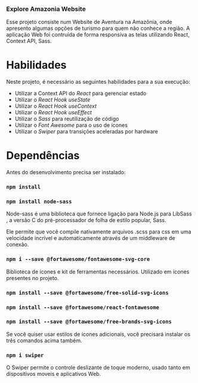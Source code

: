 ### Explore Amazonia Website

Esse projeto consiste num Website de Aventura na Amazônia, onde apresento algumas opções de turismo para quem não conhece a região. A aplicação Web foi contruída de forma responsiva as telas utilizando React, Context API, Sass. 


# Habilidades

Neste projeto, é necessário as seguintes habilidades para a sua execução:

  - Utilizar a Context API do _React_ para gerenciar estado
  - Utilizar o _React Hook useState_
  - Utilizar o _React Hook useContext_
  - Utilizar o _React Hook useEffect_
  - Utilizar o _Sass_ para reutilização de código
  - Utilizar o _Font Awesome_ para o uso de ícones
  - Utilizar o _Swiper_ para transições aceleradas por hardware


# Dependências

Antes do desenvolvimento precisa ser instalado:

### `npm install`

### `npm install node-sass`

Node-sass é uma biblioteca que fornece ligação para Node.js para LibSass , a versão C do pré-processador de folha de estilo popular, Sass.

Ele permite que você compile nativamente arquivos .scss para css em uma velocidade incrível e automaticamente através de um middleware de conexão.

### `npm i --save @fortawesome/fontawesome-svg-core`

Biblioteca de ícones e kit de ferramentas necessários. Utilizado em ícones presentes no projeto.

### `npm install --save @fortawesome/free-solid-svg-icons`

### `npm install --save @fortawesome/react-fontawesome`

### `npm install --save @fortawesome/free-brands-svg-icons`

Se você quiser usar estilos de ícones adicionais, você precisará instalar os três comandos acima também.

### `npm i swiper`

O Swiper permite o controle deslizante de toque moderno, usado tanto em dispositivos moveis e aplicativos Web.